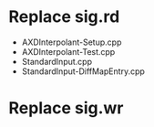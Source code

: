 # Replace sig.rd
* AXDInterpolant-Setup.cpp
* AXDInterpolant-Test.cpp
* StandardInput.cpp
* StandardInput-DiffMapEntry.cpp

# Replace sig.wr
